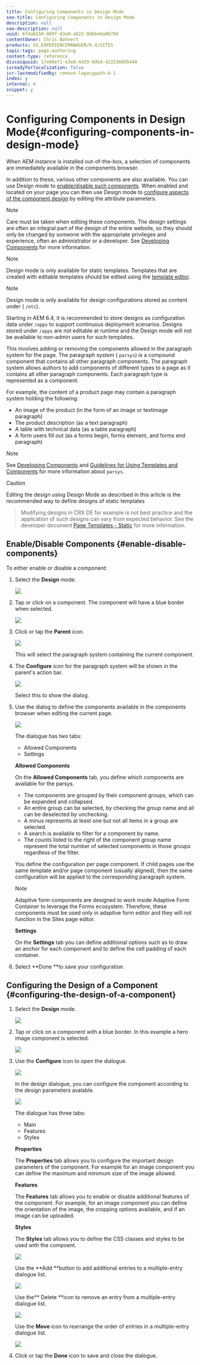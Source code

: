 ```yaml
---
title: Configuring Components in Design Mode
seo-title: Configuring Components in Design Mode
description: null
seo-description: null
uuid: 6f4a8150-089f-43a9-a822-9dbbe8a8679d
contentOwner: Chris Bohnert
products: SG_EXPERIENCEMANAGER/6.4/SITES
topic-tags: page-authoring
content-type: reference
discoiquuid: 17e08ef1-e3e8-4d29-9db4-4222360d5440
isreadyforlocalization: false
jcr-lastmodifiedby: remove-legacypath-6-1
index: y
internal: n
snippet: y
---
```


# Configuring Components in Design Mode{#configuring-components-in-design-mode}

When AEM instance is installed out-of-the-box, a selection of components are immediately available in the components browser.

In addition to these, various other components are also available. You can use Design mode to [enable/disable such components](#enabledisablecomponentsusingdesignmode). When enabled and located on your page you can then use Design mode to [configure aspects of the component design](#configuringcomponentsusingdesignmode) by editing the attribute parameters.

>[!NOTE]
>
>Care must be taken when editing these components. The design settings are often an integral part of the design of the entire website, so they should only be changed by someone with the appropriate privileges and experience, often an administrator or a developer. See [Developing Components](../../developing/using/components.md) for more information.

>[!NOTE]
>
>Design mode is only available for static templates. Templates that are created with editable templates should be edited using the [template editor](../../authoring/using/templates.md).

>[!NOTE]
>
>Design mode is only available for design configurations stored as content under ( `/etc`).
>
>Starting in AEM 6.4, it is recommended to store designs as configuration data under `/apps` to support continuous deployment scenarios. Designs stored under `/apps` are not editable at runtime and the Design mode will not be available to non-admin users for such templates.

This involves adding or removing the components allowed in the paragraph system for the page. The paragraph system ( `parsys`) is a compound component that contains all other paragraph components. The paragraph system allows authors to add components of different types to a page as it contains all other paragraph components. Each paragraph type is represented as a component.

For example, the content of a product page may contain a paragraph system holding the following:

* An image of the product (in the form of an image or textimage paragraph)
* The product description (as a text paragraph)
* A table with technical data (as a table paragraph)
* A form users fill out (as a forms begin, forms element, and forms end paragraph)

>[!NOTE]
>
>See [Developing Components](../../developing/using/components.md#paragraphsystem) and [Guidelines for Using Templates and Components](../../developing/using/dev-guidelines-bestpractices.md#guidelinesforusingtemplatesandcomponents) for more information about `parsys`.

>[!CAUTION]
>
>Editing the design using Design Mode as described in this article is the recommended way to define designs of static templates  

>
>Modifying designs in CRX DE for example is not best practice and the application of such designs can vary from expected behavior. See the developer document [Page Templates - Static](../../developing/using/page-templates-static.md#main-pars-header) for more information.

## Enable/Disable Components {#enable-disable-components}

To either enable or disable a component:

1. Select the **Design** mode.

   ![](assets/screen_shot_2018-03-22at103113.png)

1. Tap or click on a component. The component will have a blue border when selected.

   ![](assets/screen_shot_2018-03-22at103204.png)

1. Click or tap the **Parent** icon.

   ![](assets/screen_shot_2018-03-22at103204-1.png)

   This will select the paragraph system containing the current component.

1. The **Configure** icon for the paragraph system will be shown in the parent's action bar.

   ![](assets/screen_shot_2018-03-22at103256.png)

   Select this to show the dialog.

1. Use the dialog to define the components available in the components browser when editing the current page.

   ![](assets/screen_shot_2018-03-22at103329.png)

   The dialogue has two tabs:

    * Allowed Components
    * Settings

   **Allowed Components**

   On the **Allowed Components** tab, you define which components are available for the parsys.

    * The components are grouped by their component groups, which can be expanded and collapsed.
    * An entire group can be selected, by checking the group name and all can be deselected by unchecking.
    * A minus represents at least one but not all items in a group are selected.
    * A search is available to filter for a component by name.
    * The counts listed to the right of the component group name represent the total number of selected components in those groups regardless of the filter.

   You define the configuration per page component. If child pages use the same template and/or page component (usually aligned), then the same configuration will be applied to the corresponding paragraph system.

   >[!NOTE]
   >
   >Adaptive form components are designed to work inside Adaptive Form Container to leverage the Forms ecosystem. Therefore, these components must be used only in adaptive form editor and they will not function in the Sites page editor.

   **Settings**

   On the **Settings** tab you can define additional options such as to draw an anchor for each component and to define the cell padding of each container.

1. Select **Done **to save your configuration.

## Configuring the Design of a Component {#configuring-the-design-of-a-component}

1. Select the **Design** mode.

   ![](assets/screen_shot_2018-03-22at103113-1.png)

1. Tap or click on a component with a blue border. In this example a hero image component is selected.

   ![](assets/screen_shot_2018-03-22at103434.png)

1. Use the **Configure** icon to open the dialogue.

   ![](assets/screen_shot_2018-03-22at103256-1.png)

   In the design dialogue, you can configure the component according to the design parameters avalable.

   ![](assets/screen_shot_2018-03-22at103530.png)

   The dialogue has three tabs:

    * Main
    * Features
    * Styles

   **Properties**

   The **Properties** tab allows you to configure the important design parameters of the component. For example for an image component you can define the maximum and minimum size of the image allowed.

   **Features**

   The **Features** tab allows you to enable or disable additional features of the component. For example, for an image component you can define the orientation of the image, the cropping options available, and if an image can be uploaded.

   **Styles**

   The **Styles** tab allows you to define the CSS classes and styles to be used with the compoent.

   ![](assets/screen_shot_2018-03-22at103741.png)

   Use the **Add **button to add additional entries to a multiple-entry dialogue list.

   ![](assets/chlimage_1-80.png)

   Use the** Delete **icon to remove an entry from a multiple-entry dialogue list.

   ![](assets/screen_shot_2018-03-22at103809.png)

   Use the **Move** icon to rearrange the order of entries in a multiple-entry dialogue list.

   ![](assets/screen_shot_2018-03-22at103816.png)

1. Click or tap the **Done** icon to save and close the dialogue.

